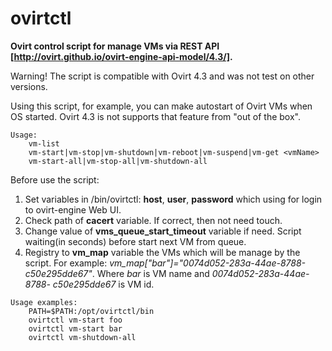 # ovirtctl

**Ovirt control script for manage VMs via REST API [http://ovirt.github.io/ovirt-engine-api-model/4.3/].**

Warning! The script is compatible with Ovirt 4.3 and was not test on other versions.

Using this script, for example, you can make autostart of Ovirt VMs when OS started. Ovirt 4.3 is not supports that feature from "out of the box".


```
Usage:
	vm-list
	vm-start|vm-stop|vm-shutdown|vm-reboot|vm-suspend|vm-get <vmName>
	vm-start-all|vm-stop-all|vm-shutdown-all
```

Before use the script:
1) Set variables in /bin/ovirtctl: **host**, **user**, **password** which using for login to ovirt-engine Web UI.
2) Check path of **cacert** variable. If correct, then not need touch.
3) Change value of **vms_queue_start_timeout** variable if need. Script waiting(in seconds) before start next VM from queue.
4) Registry to **vm_map** variable the VMs which will be manage by the script.
	For example: *vm_map["bar"]="0074d052-283a-44ae-8788-c50e295dde67"*. Where *bar* is VM name and *0074d052-283a-44ae-8788-	c50e295dde67* is VM id.

```
Usage examples:
	PATH=$PATH:/opt/ovirtctl/bin
	ovirtctl vm-start foo
	ovirtctl vm-start bar
	ovirtctl vm-shutdown-all
```
